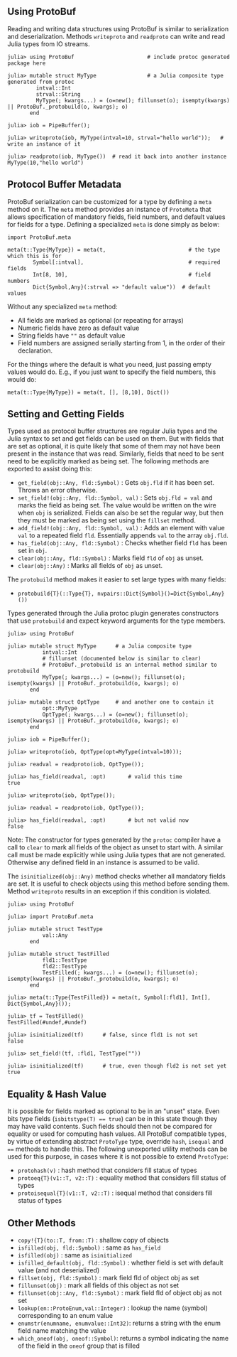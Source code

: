 ## Using ProtoBuf

Reading and writing data structures using ProtoBuf is similar to serialization and deserialization. Methods `writeproto` and `readproto` can write and read Julia types from IO streams.

````
julia> using ProtoBuf                       # include protoc generated package here

julia> mutable struct MyType                # a Julia composite type generated from protoc
         intval::Int
         strval::String
         MyType(; kwargs...) = (o=new(); fillunset(o); isempty(kwargs) || ProtoBuf._protobuild(o, kwargs); o)
       end

julia> iob = PipeBuffer();

julia> writeproto(iob, MyType(intval=10, strval="hello world"));   # write an instance of it

julia> readproto(iob, MyType())  # read it back into another instance
MyType(10,"hello world")
````

## Protocol Buffer Metadata

ProtoBuf serialization can be customized for a type by defining a `meta` method on it. The `meta` method provides an instance of `ProtoMeta` that allows specification of mandatory fields, field numbers, and default values for fields for a type. Defining a specialized `meta` is done simply as below:

````
import ProtoBuf.meta

meta(t::Type{MyType}) = meta(t,                          # the type which this is for
		Symbol[:intval],                                 # required fields
		Int[8, 10],                                      # field numbers
		Dict{Symbol,Any}(:strval => "default value"))  # default values
````

Without any specialized `meta` method:

- All fields are marked as optional (or repeating for arrays)
- Numeric fields have zero as default value
- String fields have `""` as default value
- Field numbers are assigned serially starting from 1, in the order of their declaration.

For the things where the default is what you need, just passing empty values would do. E.g., if you just want to specify the field numbers, this would do:

````
meta(t::Type{MyType}) = meta(t, [], [8,10], Dict())
````

## Setting and Getting Fields
Types used as protocol buffer structures are regular Julia types and the Julia syntax to set and get fields can be used on them. But with fields that are set as optional, it is quite likely that some of them may not have been present in the instance that was read. Similarly, fields that need to be sent need to be explicitly marked as being set. The following methods are exported to assist doing this:

- `get_field(obj::Any, fld::Symbol)` : Gets `obj.fld` if it has been set. Throws an error otherwise.
- `set_field!(obj::Any, fld::Symbol, val)` : Sets `obj.fld = val` and marks the field as being set. The value would be written on the wire when `obj` is serialized. Fields can also be set the regular way, but then they must be marked as being set using the `fillset` method.
- `add_field!(obj::Any, fld::Symbol, val)` : Adds an element with value `val` to a repeated field `fld`. Essentially appends `val` to the array `obj.fld`.
- `has_field(obj::Any, fld::Symbol)` : Checks whether field `fld` has been set in `obj`.
- `clear(obj::Any, fld::Symbol)` : Marks field `fld` of `obj` as unset.
- `clear(obj::Any)` : Marks all fields of `obj` as unset.

The `protobuild` method makes it easier to set large types with many fields:
- `protobuild{T}(::Type{T}, nvpairs::Dict{Symbol}()=Dict{Symbol,Any}())`

Types generated through the Julia protoc plugin generates constructors that use `protobuild` and expect keyword arguments for the type members.

````
julia> using ProtoBuf

julia> mutable struct MyType      # a Julia composite type
           intval::Int
           # fillunset (documented below is similar to clear)
           # ProtoBuf._protobuild is an internal method similar to protobuild
           MyType(; kwargs...) = (o=new(); fillunset(o); isempty(kwargs) || ProtoBuf._protobuild(o, kwargs); o)
       end

julia> mutable struct OptType     # and another one to contain it
           opt::MyType
           OptType(; kwargs...) = (o=new(); fillunset(o); isempty(kwargs) || ProtoBuf._protobuild(o, kwargs); o)
       end

julia> iob = PipeBuffer();

julia> writeproto(iob, OptType(opt=MyType(intval=10)));

julia> readval = readproto(iob, OptType());

julia> has_field(readval, :opt)       # valid this time
true

julia> writeproto(iob, OptType());

julia> readval = readproto(iob, OptType());

julia> has_field(readval, :opt)       # but not valid now
false
````

Note: The constructor for types generated by the `protoc` compiler have a call to `clear` to mark all fields of the object as unset to start with. A similar call must be made explicitly while using Julia types that are not generated. Otherwise any defined field in an instance is assumed to be valid.


The `isinitialized(obj::Any)` method checks whether all mandatory fields are set. It is useful to check objects using this method before sending them. Method `writeproto` results in an exception if this condition is violated.

````
julia> using ProtoBuf

julia> import ProtoBuf.meta

julia> mutable struct TestType
           val::Any
       end

julia> mutable struct TestFilled
           fld1::TestType
           fld2::TestType
           TestFilled(; kwargs...) = (o=new(); fillunset(o); isempty(kwargs) || ProtoBuf._protobuild(o, kwargs); o)
       end

julia> meta(t::Type{TestFilled}) = meta(t, Symbol[:fld1], Int[], Dict{Symbol,Any}());

julia> tf = TestFilled()
TestFilled(#undef,#undef)

julia> isinitialized(tf)      # false, since fld1 is not set
false

julia> set_field!(tf, :fld1, TestType(""))

julia> isinitialized(tf)      # true, even though fld2 is not set yet
true
````

## Equality &amp; Hash Value
It is possible for fields marked as optional to be in an &quot;unset&quot; state. Even bits type fields (`isbitstype(T) == true`) can be in this state though they may have valid contents. Such fields should then not be compared for equality or used for computing hash values. All ProtoBuf compatible types, by virtue of extending abstract `ProtoType` type, override `hash`, `isequal` and `==` methods to handle this. The following unexported utility methods can be used for this purpose, in cases where it is not possible to extend `ProtoType`:

- `protohash(v)` : hash method that considers fill status of types
- `protoeq{T}(v1::T, v2::T)` : equality method that considers fill status of types
- `protoisequal{T}(v1::T, v2::T)` : isequal method that considers fill status of types

## Other Methods
- `copy!{T}(to::T, from::T)` : shallow copy of objects
- `isfilled(obj, fld::Symbol)` : same as `has_field`
- `isfilled(obj)` : same as `isinitialized`
- `isfilled_default(obj, fld::Symbol)` : whether field is set with default value (and not deserialized)
- `fillset(obj, fld::Symbol)` : mark field fld of object obj as set
- `fillunset(obj)` : mark all fields of this object as not set
- `fillunset(obj::Any, fld::Symbol)` : mark field fld of object obj as not set
- `lookup(en::ProtoEnum,val::Integer)` : lookup the name (symbol) corresponding to an enum value
- `enumstr(enumname, enumvalue::Int32)`: returns a string with the enum field name matching the value
- `which_oneof(obj, oneof::Symbol)`: returns a symbol indicating the name of the field in the `oneof` group that is filled

